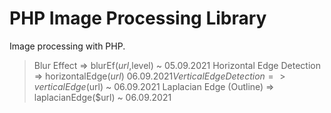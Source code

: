 # PHP Image Processing Library
Image processing with PHP.


 >Blur Effect => blurEf($url,$level)  ~ 05.09.2021
 >Horizontal Edge Detection =>  horizontalEdge($url) ~ 06.09.2021
 >Vertical Edge Detection => verticalEdge($url) ~ 06.09.2021
 >Laplacian Edge (Outline) => laplacianEdge($url) ~ 06.09.2021
 
 
